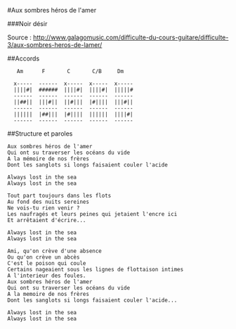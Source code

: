 #Aux sombres héros de l'amer

###Noir désir


Source : http://www.galagomusic.com/difficulte-du-cours-guitare/difficulte-3/aux-sombres-heros-de-lamer/

##Accords
```
   Am      F       C       C/B     Dm

  x-----  ------  x-----  x-----  x-----   
  ||||#|  ######  ||||#|  ||||#|  |||||#
  ------  ------  ------  ------  ------
  ||##||  |||#||  ||#|||  |#||||  |||#||
  ------  ------  ------  ------  ------
  ||||||  |##|||  |#||||  ||||||  ||||#|
  ------  ------  ------  ------  ------
```

##Structure et paroles 
```
Aux sombres héros de l'amer 
Qui ont su traverser les océans du vide 
A la mémoire de nos frères 
Dont les sanglots si longs faisaient couler l'acide 

Always lost in the sea 
Always lost in the sea 

Tout part toujours dans les flots 
Au fond des nuits sereines 
Ne vois-tu rien venir ? 
Les naufragés et leurs peines qui jetaient l'encre ici 
Et arrêtaient d'écrire... 

Always lost in the sea 
Always lost in the sea 

Ami, qu'on crève d'une absence 
Ou qu'on crève un abcès 
C'est le poison qui coule 
Certains nageaient sous les lignes de flottaison intimes 
A l'interieur des foules. 
Aux sombres héros de l'amer 
Qui ont su traverser les océans du vide 
A la memoire de nos frères 
Dont les sanglots si longs faisaient couler l'acide... 

Always lost in the sea 
Always lost in the sea
```

